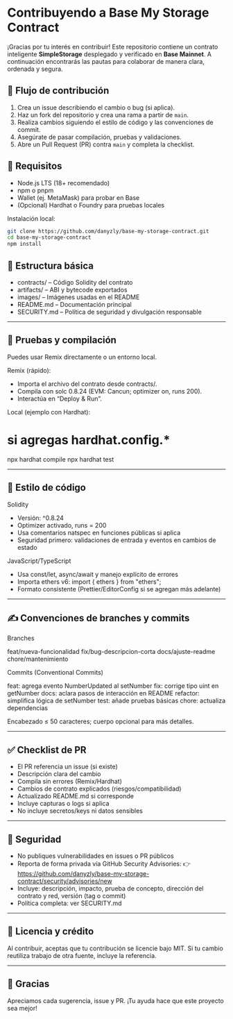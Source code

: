 # Contribuyendo a Base My Storage Contract

¡Gracias por tu interés en contribuir! Este repositorio contiene un contrato inteligente **SimpleStorage** desplegado y verificado en **Base Mainnet**. A continuación encontrarás las pautas para colaborar de manera clara, ordenada y segura.

## 🧭 Flujo de contribución
1. Crea un issue describiendo el cambio o bug (si aplica).
2. Haz un fork del repositorio y crea una rama a partir de `main`.
3. Realiza cambios siguiendo el estilo de código y las convenciones de commit.
4. Asegúrate de pasar compilación, pruebas y validaciones.
5. Abre un Pull Request (PR) contra `main` y completa la checklist.

## 🌱 Requisitos
- Node.js LTS (18+ recomendado)  
- npm o pnpm  
- Wallet (ej. MetaMask) para probar en Base  
- (Opcional) Hardhat o Foundry para pruebas locales  

Instalación local:

```bash
git clone https://github.com/danyzly/base-my-storage-contract.git
cd base-my-storage-contract
npm install
```

## 🧩 Estructura básica

- contracts/ – Código Solidity del contrato
- artifacts/ – ABI y bytecode exportados
- images/ – Imágenes usadas en el README
- README.md – Documentación principal
- SECURITY.md – Política de seguridad y divulgación responsable

---

## 🧪 Pruebas y compilación

Puedes usar Remix directamente o un entorno local.

Remix (rápido):

- Importa el archivo del contrato desde contracts/.
- Compila con solc 0.8.24 (EVM: Cancun; optimizer on, runs 200).
- Interactúa en “Deploy & Run”.

Local (ejemplo con Hardhat):

# si agregas hardhat.config.*
npx hardhat compile
npx hardhat test

---

## 🧷 Estilo de código

Solidity

- Versión: ^0.8.24
- Optimizer activado, runs = 200
- Usa comentarios natspec en funciones públicas si aplica
- Seguridad primero: validaciones de entrada y eventos en cambios de estado

JavaScript/TypeScript

- Usa const/let, async/await y manejo explícito de errores
- Importa ethers v6: import { ethers } from "ethers";
- Formato consistente (Prettier/EditorConfig si se agregan más adelante)

---

## ✍️ Convenciones de branches y commits

Branches

feat/nueva-funcionalidad
fix/bug-descripcion-corta
docs/ajuste-readme
chore/mantenimiento

Commits (Conventional Commits)

feat: agrega evento NumberUpdated al setNumber
fix: corrige tipo uint en getNumber
docs: aclara pasos de interacción en README
refactor: simplifica lógica de setNumber
test: añade pruebas básicas
chore: actualiza dependencias

Encabezado ≤ 50 caracteres; cuerpo opcional para más detalles.

---

## ✅ Checklist de PR

- El PR referencia un issue (si existe)
- Descripción clara del cambio
- Compila sin errores (Remix/Hardhat)
- Cambios de contrato explicados (riesgos/compatibilidad)
- Actualizado README.md si corresponde
- Incluye capturas o logs si aplica
- No incluye secretos/keys ni datos sensibles

---

## 🔐 Seguridad

- No publiques vulnerabilidades en issues o PR públicos
- Reporta de forma privada vía GitHub Security Advisories:
👉 https://github.com/danyzly/base-my-storage-contract/security/advisories/new
- Incluye: descripción, impacto, prueba de concepto, dirección del contrato y red, versión (tag o commit)
- Política completa: ver SECURITY.md

---

## 📝 Licencia y crédito

Al contribuir, aceptas que tu contribución se licencie bajo MIT.
Si tu cambio reutiliza trabajo de otra fuente, incluye la referencia.

---

## 🙌 Gracias

Apreciamos cada sugerencia, issue y PR. ¡Tu ayuda hace que este proyecto sea mejor!
